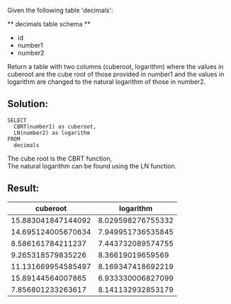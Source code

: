 Given the following table 'decimals':

\*\* decimals table schema \*\*

-   id
-   number1
-   number2

Return a table with two columns (cuberoot, logarithm) where the values in cuberoot are the cube root of those provided in number1 and the values in logarithm are changed to the natural logarithm of those in number2.

## Solution:

```
SELECT 
  CBRT(number1) as cuberoot,
  LN(number2) as logarithm
FROM 
  decimals
```

The cube root is the CBRT function,  
The natural logarithm can be found using the LN function.

## Result:

| cuberoot | logarithm |
| --- | --- |
| 15.883041847144092 | 8.029598276755332 |
| 14.695124005670634 | 7.949951736535845 |
| 8.586161784211237 | 7.443732089574755 |
| 9.265318579835226 | 8.36619019659569 |
| 11.131669954585497 | 8.169347418692219 |
| 15.89144564007865 | 6.933330006827099 |
| 7.856801233263617 | 8.141132932853179 |